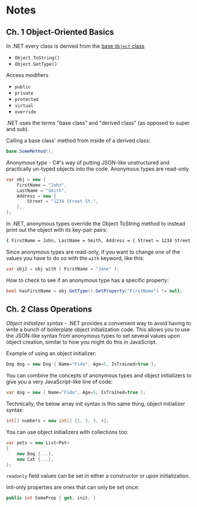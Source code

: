 # Notes

## Ch. 1 Object-Oriented Basics

In .NET every class is derived from the [base `Object` class](https://learn.microsoft.com/en-us/dotnet/api/system.object?view=net-8.0)

* `Object.ToString()`
* `Object.GetType()`

Access modifiers

* `public`
* `private`
* `protected`
* `virtual`
* `override`

.NET uses the terms "base class" and "derived class" (as opposed to super and sub).

Calling a base class' method from inside of a derived class:

```C#
base.SomeMethod();
```

_Anonymous type_ - C#'s way of putting JSON-like unstructured and practically un-typed objects into the code. Anonymous types are read-only.

```C#
var obj = new {
    FirstName = "John", 
    LastName = "Smith",
    Address = new {
        Street = "1234 Street St.",
    },
};
```

In .NET, anonymous types override the Object ToString method to instead print out the object with its key-pair pairs:

```bash
{ FirstName = John, LastName = Smith, Address = { Street = 1234 Street St. } }
```

Since anonymous types are read-only, if you want to change one of the values you have to do so with the `with` keyword, like this: 

```C#
var obj2 = obj with { FirstName = "Jane" };
```

How to check to see if an anonymous type has a specific property: 

```C#
bool hasFirstName = obj.GetType().GetProperty("FirstName") != null;
```

## Ch. 2 Class Operations

_Object initializer syntax_ - .NET provides a convenient way to avoid having to write a bunch of boilerplate object initialization code. This allows you to use the JSON-like syntax from anonymous types to set several values upon object creation, similar to how you might do this in JavaScript.

Example of using an object initializer: 

```C#
Dog dog = new Dog { Name="Fido", Age=5, IsTrained=true };
```

You can combine the concepts of anonymous types and object initializers to give you a very JavaScript-like line of code: 

```C#
var dog = new { Name="Fido", Age=5, IsTrained=true };
```

Technically, the below array init syntax is this same thing, object initializer syntax:

```C#
int[] numbers = new int[] {1, 2, 3, 4};
```

You can use object initializers with collections too: 

```C#
var pets = new List<Pet> 
{
    new Dog {...},
    new Cat {...},
};
```

`readonly` field values can be set in either a constructor or upon initialization.

Init-only properties are ones that can only be set once:

```C#
public int SomeProp { get; init; }
```
